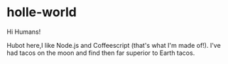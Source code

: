 # holle-world

Hi Humans!

Hubot here,I like Node.js and Coffeescript (that's what I'm made of!).
I've had tacos on the moon and find then far superior to Earth tacos.
